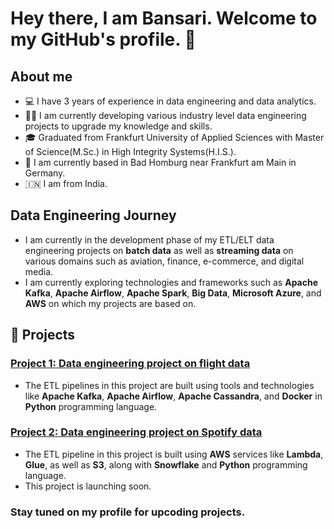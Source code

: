 # Hey there, I am Bansari. Welcome to my GitHub's profile. 👋

<!--
**vadgamabansari/vadgamabansari** is a ✨ _special_ ✨ repository because its `README.md` (this file) appears on your GitHub profile.

Here are some ideas to get you started:

- 🔭 I’m currently working on ...
- 🌱 I’m currently learning ...
- 👯 I’m looking to collaborate on ...
- 🤔 I’m looking for help with ...
- 💬 Ask me about ...
- 📫 How to reach me: ...
- 😄 Pronouns: ...
- ⚡ Fun fact: ...
-->

## About me
- 💻 I have 3 years of experience in data engineering and data analytics.
- 👩‍💻 I am currently developing various industry level data engineering projects to upgrade my knowledge and skills.
- 🎓 Graduated from Frankfurt University of Applied Sciences with Master of Science(M.Sc.) in High Integrity Systems(H.I.S.).
- 📍 I am currently based in Bad Homburg near Frankfurt am Main in Germany.
- 🇮🇳 I am from India.


## Data Engineering Journey
- I am currently in the development phase of my ETL/ELT data engineering projects on **batch data** as well as **streaming data** on various domains such as aviation, finance, e-commerce, and digital media.
- I am currently exploring technologies and frameworks such as **Apache Kafka**, **Apache Airflow**, **Apache Spark**, **Big Data**, **Microsoft Azure**, and **AWS** on which my projects are based on.


## 🚀 Projects
### [Project 1: Data engineering project on flight data](https://github.com/vadgamabansari/airlines-data-engineering)
- The ETL pipelines in this project are built using tools and technologies like **Apache Kafka**, **Apache Airflow**, **Apache Cassandra**, and **Docker** in **Python** programming language.

### [Project 2: Data engineering project on Spotify data](https://github.com/vadgamabansari/aws-spotify-insights-data-pipeline)
- The ETL pipeline in this project is built using **AWS** services like **Lambda**, **Glue**, as well as **S3**, along with **Snowflake** and **Python** programming language.
- This project is launching soon.


### Stay tuned on my profile for upcoding projects.

